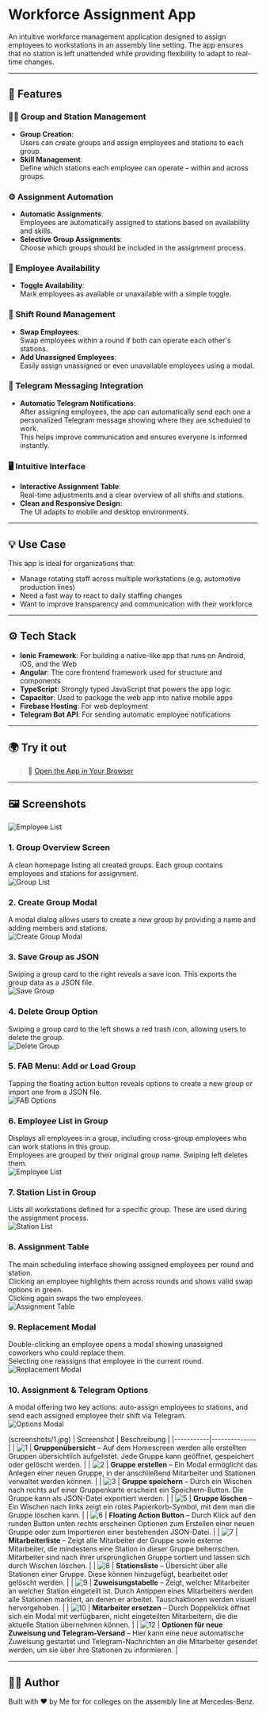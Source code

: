 # Workforce Assignment App

An intuitive workforce management application designed to assign employees to workstations in an assembly line setting. The app ensures that no station is left unattended while providing flexibility to adapt to real-time changes.

---

## 🚀 Features

### 🧑‍🔧 Group and Station Management
- **Group Creation**:  
  Users can create groups and assign employees and stations to each group.  
- **Skill Management**:  
  Define which stations each employee can operate – within and across groups.  

### ⚙️ Assignment Automation
- **Automatic Assignments**:  
  Employees are automatically assigned to stations based on availability and skills.  
- **Selective Group Assignments**:  
  Choose which groups should be included in the assignment process.  

### 📅 Employee Availability
- **Toggle Availability**:  
  Mark employees as available or unavailable with a simple toggle.  

### 🔄 Shift Round Management
- **Swap Employees**:  
  Swap employees within a round if both can operate each other's stations.  
- **Add Unassigned Employees**:  
  Easily assign unassigned or even unavailable employees using a modal.  

### 📲 Telegram Messaging Integration
- **Automatic Telegram Notifications**:  
  After assigning employees, the app can automatically send each one a personalized Telegram message showing where they are scheduled to work.  
  This helps improve communication and ensures everyone is informed instantly.

### 🖥️ Intuitive Interface
- **Interactive Assignment Table**:  
  Real-time adjustments and a clear overview of all shifts and stations.  
- **Clean and Responsive Design**:  
  The UI adapts to mobile and desktop environments.

---

## 💡 Use Case

This app is ideal for organizations that:
- Manage rotating staff across multiple workstations (e.g. automotive production lines)
- Need a fast way to react to daily staffing changes
- Want to improve transparency and communication with their workforce

---

## ⚙️ Tech Stack

- **Ionic Framework**: For building a native-like app that runs on Android, iOS, and the Web  
- **Angular**: The core frontend framework used for structure and components  
- **TypeScript**: Strongly typed JavaScript that powers the app logic  
- **Capacitor**: Used to package the web app into native mobile apps  
- **Firebase Hosting**: For web deployment  
- **Telegram Bot API**: For sending automatic employee notifications  

---

## 🌍 Try it out

> 🔗 [Open the App in Your Browser](https://workforceassignment.firebaseapp.com)

---

## 🖼️ Screenshots

![Employee List](screenshots/7.jpg)

### 1. Group Overview Screen  
A clean homepage listing all created groups. Each group contains employees and stations for assignment.  
![Group List](screenshots/1.jpg)

### 2. Create Group Modal  
A modal dialog allows users to create a new group by providing a name and adding members and stations.  
![Create Group Modal](screenshots/2.jpg)

### 3. Save Group as JSON  
Swiping a group card to the right reveals a save icon. This exports the group data as a JSON file.  
![Save Group](screenshots/3.jpg)

### 4. Delete Group Option  
Swiping a group card to the left shows a red trash icon, allowing users to delete the group.  
![Delete Group](screenshots/5.jpg)

### 5. FAB Menu: Add or Load Group  
Tapping the floating action button reveals options to create a new group or import one from a JSON file.  
![FAB Options](screenshots/6.jpg)

### 6. Employee List in Group  
Displays all employees in a group, including cross-group employees who can work stations in this group.  
Employees are grouped by their original group name. Swiping left deletes them.  
![Employee List](screenshots/7.jpg)

### 7. Station List in Group  
Lists all workstations defined for a specific group. These are used during the assignment process.  
![Station List](screenshots/8.jpg)

### 8. Assignment Table  
The main scheduling interface showing assigned employees per round and station.  
Clicking an employee highlights them across rounds and shows valid swap options in green.  
Clicking again swaps the two employees.  
![Assignment Table](screenshots/9.jpg)

### 9. Replacement Modal  
Double-clicking an employee opens a modal showing unassigned coworkers who could replace them.  
Selecting one reassigns that employee in the current round.  
![Replacement Modal](screenshots/10.jpg)

### 10. Assignment & Telegram Options  
A modal offering two key actions: auto-assign employees to stations, and send each assigned employee their shift via Telegram.  
![Options Modal](screenshots/12.jpg)

(screenshots/1.jpg)
| Screenshot | Beschreibung |
|-----------|--------------|
| ![1](screenshots/1.JPG) | **Gruppenübersicht** – Auf dem Homescreen werden alle erstellten Gruppen übersichtlich aufgelistet. Jede Gruppe kann geöffnet, gespeichert oder gelöscht werden. |
| ![2](screenshots/2.JPG) | **Gruppe erstellen** – Ein Modal ermöglicht das Anlegen einer neuen Gruppe, in der anschließend Mitarbeiter und Stationen verwaltet werden können. |
| ![3](screenshots/3.JPG) | **Gruppe speichern** – Durch ein Wischen nach rechts auf einer Gruppenkarte erscheint ein Speichern-Button. Die Gruppe kann als JSON-Datei exportiert werden. |
| ![5](screenshots/5.JPG) | **Gruppe löschen** – Ein Wischen nach links zeigt ein rotes Papierkorb-Symbol, mit dem man die Gruppe löschen kann. |
| ![6](screenshots/6.JPG) | **Floating Action Button** – Durch Klick auf den runden Button unten rechts erscheinen Optionen zum Erstellen einer neuen Gruppe oder zum Importieren einer bestehenden JSON-Datei. |
| ![7](screenshots/7.JPG) | **Mitarbeiterliste** – Zeigt alle Mitarbeiter der Gruppe sowie externe Mitarbeiter, die mindestens eine Station in dieser Gruppe beherrschen. Mitarbeiter sind nach ihrer ursprünglichen Gruppe sortiert und lassen sich durch Wischen löschen. |
| ![8](screenshots/8.JPG) | **Stationsliste** – Übersicht über alle Stationen einer Gruppe. Diese können hinzugefügt, bearbeitet oder gelöscht werden. |
| ![9](screenshots/9.JPG) | **Zuweisungstabelle** – Zeigt, welcher Mitarbeiter an welcher Station eingeteilt ist. Durch Antippen eines Mitarbeiters werden alle Stationen markiert, an denen er arbeitet. Tauschaktionen werden visuell hervorgehoben. |
| ![10](screenshots/10.JPG) | **Mitarbeiter ersetzen** – Durch Doppelklick öffnet sich ein Modal mit verfügbaren, nicht eingeteilten Mitarbeitern, die die aktuelle Station übernehmen können. |
| ![12](screenshots/12.JPG) | **Optionen für neue Zuweisung und Telegram-Versand** – Hier kann eine neue automatische Zuweisung gestartet und Telegram-Nachrichten an die Mitarbeiter gesendet werden, um sie über ihre Stationen zu informieren. |

---

## 🧑‍💻 Author

Built with ❤️ by Me for for colleges on the assembly line at Mercedes-Benz.

